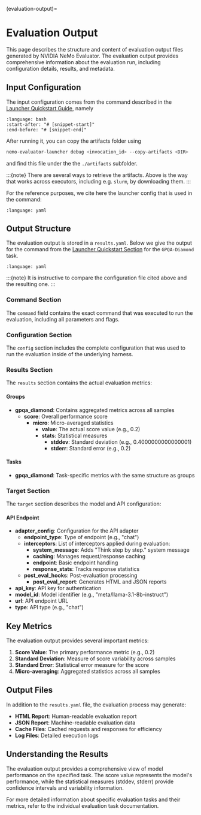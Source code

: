 (evaluation-output)=

# Evaluation Output

This page describes the structure and content of evaluation output files generated by NVIDIA NeMo Evaluator. The evaluation output provides comprehensive information about the evaluation run, including configuration details, results, and metadata.

## Input Configuration

The input configuration comes from the command described in the [Launcher Quickstart Guide](../../get-started/quickstart/launcher.md#quick-start), namely
```{literalinclude} ../../get-started/_snippets/launcher_full_example.sh
:language: bash
:start-after: "# [snippet-start]"
:end-before: "# [snippet-end]"
```

After running it, you can copy the artifacts folder using

```bash
nemo-evaluator-launcher debug <invocation_id> --copy-artifacts <DIR>
```
and find this file under the the `./artifacts` subfolder.


:::{note}
There are several ways to retrieve the artifacts. Above is the way that works across
executors, including e.g. `slurm`, by downloading them.
:::

For the reference purposes, we cite here the launcher config that is used in the command:

```{literalinclude} ../../../packages/nemo-evaluator-launcher/examples/local_llama_3_1_8b_instruct_limit_samples.yaml
:language: yaml
```

## Output Structure

The evaluation output is stored in a `results.yaml`. Below we give the output for the
command from the [Launcher Quickstart Section](../../get-started/quickstart/launcher.md#quick-start) for the `GPQA-Diamond` task.

```{literalinclude} ./_snippets/results.yaml
:language: yaml
```
:::{note}
It is instructive to compare the configuration file cited above and the resulting one.
:::


### Command Section
The `command` field contains the exact command that was executed to run the evaluation, including all parameters and flags.

### Configuration Section
The `config` section includes the complete configuration that was used to run
the evaluation inside of the underlying harness.

### Results Section
The `results` section contains the actual evaluation metrics:

#### Groups
- **gpqa_diamond**: Contains aggregated metrics across all samples
  - **score**: Overall performance score
    - **micro**: Micro-averaged statistics
      - **value**: The actual score value (e.g., 0.2)
      - **stats**: Statistical measures
        - **stddev**: Standard deviation (e.g., 0.4000000000000001)
        - **stderr**: Standard error (e.g., 0.2)

#### Tasks
- **gpqa_diamond**: Task-specific metrics with the same structure as groups

### Target Section
The `target` section describes the model and API configuration:

#### API Endpoint
- **adapter_config**: Configuration for the API adapter
  - **endpoint_type**: Type of endpoint (e.g., "chat")
  - **interceptors**: List of interceptors applied during evaluation:
    - **system_message**: Adds "Think step by step." system message
    - **caching**: Manages request/response caching
    - **endpoint**: Basic endpoint handling
    - **response_stats**: Tracks response statistics
  - **post_eval_hooks**: Post-evaluation processing
    - **post_eval_report**: Generates HTML and JSON reports
- **api_key**: API key for authentication
- **model_id**: Model identifier (e.g., "meta/llama-3.1-8b-instruct")
- **url**: API endpoint URL
- **type**: API type (e.g., "chat")


## Key Metrics

The evaluation output provides several important metrics:

1. **Score Value**: The primary performance metric (e.g., 0.2)
2. **Standard Deviation**: Measure of score variability across samples
3. **Standard Error**: Statistical error measure for the score
4. **Micro-averaging**: Aggregated statistics across all samples

## Output Files

In addition to the `results.yaml` file, the evaluation process may generate:
- **HTML Report**: Human-readable evaluation report
- **JSON Report**: Machine-readable evaluation data
- **Cache Files**: Cached requests and responses for efficiency
- **Log Files**: Detailed execution logs

## Understanding the Results

The evaluation output provides a comprehensive view of model performance on the specified task. The score value represents the model's performance, while the statistical measures (stddev, stderr) provide confidence intervals and variability information.

For more detailed information about specific evaluation tasks and their metrics, refer to the individual evaluation task documentation.

